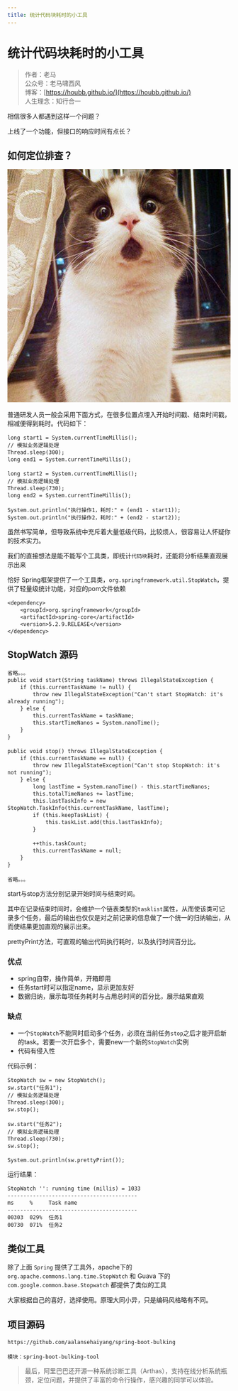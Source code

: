 ```yaml
---
title: 统计代码块耗时的小工具
---
```


# 统计代码块耗时的小工具

> 作者：老马
> <br/>公众号：老马啸西风
> <br/> 博客：[https://houbb.github.io/](https://houbb.github.io/)
> <br/> 人生理念：知行合一



相信很多人都遇到这样一个问题？

上线了一个功能，但接口的响应时间有点长？

## 如何定位排查？

<div align="left">
    <img src="/images/spring/spring/2-1.jpg" width="600px">
</div>


普通研发人员一般会采用下面方式，在很多位置点埋入开始时间戳、结束时间戳，相减便得到耗时。代码如下：

```
long start1 = System.currentTimeMillis();
// 模拟业务逻辑处理
Thread.sleep(300);
long end1 = System.currentTimeMillis();

long start2 = System.currentTimeMillis();
// 模拟业务逻辑处理
Thread.sleep(730);
long end2 = System.currentTimeMillis();

System.out.println("执行操作1，耗时:" + (end1 - start1));
System.out.println("执行操作2，耗时:" + (end2 - start2));
```

虽然书写简单，但导致系统中充斥着大量低级代码，比较烦人，很容易让人怀疑你的技术实力。

我们的直接想法是能不能写个工具类，即统计`代码块`耗时，还能将分析结果直观展示出来

恰好 Spring框架提供了一个工具类，`org.springframework.util.StopWatch`，提供了轻量级统计功能，对应的pom文件依赖

```
<dependency>
    <groupId>org.springframework</groupId>
    <artifactId>spring-core</artifactId>
    <version>5.2.9.RELEASE</version>
</dependency>
```


## StopWatch 源码

```
省略。。。
public void start(String taskName) throws IllegalStateException {
    if (this.currentTaskName != null) {
        throw new IllegalStateException("Can't start StopWatch: it's already running");
    } else {
        this.currentTaskName = taskName;
        this.startTimeNanos = System.nanoTime();
    }
}

public void stop() throws IllegalStateException {
    if (this.currentTaskName == null) {
        throw new IllegalStateException("Can't stop StopWatch: it's not running");
    } else {
        long lastTime = System.nanoTime() - this.startTimeNanos;
        this.totalTimeNanos += lastTime;
        this.lastTaskInfo = new StopWatch.TaskInfo(this.currentTaskName, lastTime);
        if (this.keepTaskList) {
            this.taskList.add(this.lastTaskInfo);
        }

        ++this.taskCount;
        this.currentTaskName = null;
    }
}

省略。。。
```

start与stop方法分别记录开始时间与结束时间。

其中在记录结束时间时，会维护一个链表类型的`tasklist`属性，从而使该类可记录多个任务，最后的输出也仅仅是对之前记录的信息做了一个统一的归纳输出，从而使结果更加直观的展示出来。

prettyPrint方法，可直观的输出代码执行耗时，以及执行时间百分比。

### 优点

* spring自带，操作简单，开箱即用
* 任务start时可以指定name，显示更加友好
* 数据归纳，展示每项任务耗时与占用总时间的百分比，展示结果直观

### 缺点

* 一个`StopWatch`不能同时启动多个任务，必须在当前任务`stop`之后才能开启新的task。若要一次开启多个，需要new一个新的`StopWatch`实例
* 代码有侵入性


代码示例：

```
StopWatch sw = new StopWatch();
sw.start("任务1");
// 模拟业务逻辑处理
Thread.sleep(300);
sw.stop();

sw.start("任务2");
// 模拟业务逻辑处理
Thread.sleep(730);
sw.stop();

System.out.println(sw.prettyPrint());
```

运行结果：

```
StopWatch '': running time (millis) = 1033
-----------------------------------------
ms     %     Task name
-----------------------------------------
00303  029%  任务1
00730  071%  任务2
```

## 类似工具

除了上面 `Spring` 提供了工具外，apache下的`org.apache.commons.lang.time.StopWatch` 和 Guava 下的`com.google.common.base.Stopwatch` 都提供了类似的工具

大家根据自己的喜好，选择使用。原理大同小异，只是编码风格略有不同。

## 项目源码

```
https://github.com/aalansehaiyang/spring-boot-bulking  

模块：spring-boot-bulking-tool
```

> 最后，阿里巴巴还开源一种系统诊断工具（Arthas），支持在线分析系统瓶颈，定位问题，并提供了丰富的命令行操作，感兴趣的同学可以体验。
